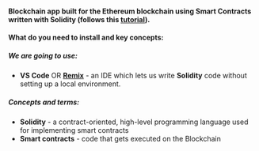 #### Blockchain app built for the Ethereum blockchain using Smart Contracts written with Solidity (follows this [tutorial](https://www.youtube.com/watch?v=ipwxYa-F1uY)).
#### What do you need to install and key concepts:
##### We are going to use:
- **VS Code** OR **[Remix](https://remix.ethereum.org/#optimize=false&runs=200&evmVersion=null&version=soljson-v0.8.7+commit.e28d00a7.js)** - an IDE which lets us write **Solidity** code without setting up a local environment.
##### Concepts and terms:
- **Solidity** - a contract-oriented, high-level programming language used for implementing smart contracts
- **Smart contracts** - code that gets executed on the Blockchain

